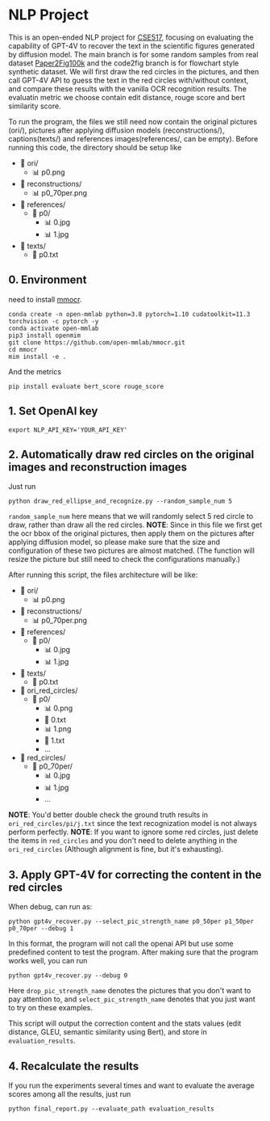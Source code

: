 <!--  -->
# NLP Project

This is an open-ended NLP project for [CSE517](https://safe-fernleaf-26d.notion.site/Winter-24-CSE-447-517-Natural-Language-Processing-4142333a001143d2be5ecff1a535c4ab), focusing on evaluating the capability of GPT-4V to recover the text in the scientific figures generated by diffusion model. The main branch is for some random samples from real dataset [Paper2Fig100k](https://paperswithcode.com/dataset/paper2fig100k) and the code2fig branch is for flowchart style synthetic dataset. We will first draw the red circles in the pictures, and then call GPT-4V API to guess the text in the red circles with/without context, and compare these results with the vanilla OCR recognition results. The evaluatin metric we choose contain edit distance, rouge score and bert similarity score.


To run the program, the files we still need now contain the original pictures (ori/), pictures after applying diffusion models (reconstructions/), captions(texts/) and references images(references/, can be empty). Before running this code, the directory should be setup like
- 📂 ori/
  - 📊 p0.png
- 📂 reconstructions/
  - 📊 p0_70per.png
- 📂 references/
  - 📂 p0/
    - 📊 0.jpg
    - 📊 1.jpg
- 📂 texts/
  - 📄 p0.txt

## 0. Environment

need to install [mmocr](https://github.com/open-mmlab/mmocr).

```
conda create -n open-mmlab python=3.8 pytorch=1.10 cudatoolkit=11.3 torchvision -c pytorch -y
conda activate open-mmlab
pip3 install openmim
git clone https://github.com/open-mmlab/mmocr.git
cd mmocr
mim install -e .
```

And the metrics
```
pip install evaluate bert_score rouge_score
```

## 1. Set OpenAI key
```
export NLP_API_KEY='YOUR_API_KEY'
```

## 2. Automatically draw red circles on the original images and reconstruction images

Just run 
```
python draw_red_ellipse_and_recognize.py --random_sample_num 5
```

`random_sample_num` here means that we will randomly select 5 red circle to draw, rather than draw all the red circles.
**NOTE**: Since in this file we first get the ocr bbox of the original pictures, then apply them on the pictures after applying diffusion model, so please make sure that the size and configuration of these two pictures are almost matched. (The function will resize the picture but still need to check the configurations manually.)

After running this script, the files architecture will be like:

- 📂 ori/
  - 📊 p0.png
- 📂 reconstructions/
  - 📊 p0_70per.png
- 📂 references/
  - 📂 p0/
    - 📊 0.jpg
    - 📊 1.jpg
- 📂 texts/
  - 📄 p0.txt
- 📂 ori_red_circles/
  - 📂 p0/
    - 📊 0.png
    - 📄 0.txt
    - 📊 1.png
    - 📄 1.txt
    - ...
- 📂 red_circles/
  - 📂 p0_70per/
    - 📊 0.jpg
    - 📊 1.jpg
    - ...

**NOTE**: You'd better double check the ground truth results in `ori_red_circles/pi/j.txt` since the text recognization model is not always perform perfectly.
**NOTE**: If you want to ignore some red circles, just delete the items in `red_circles` and you don't need to delete anything in the `ori_red_circles` (Although alignment is fine, but it's exhausting).

## 3. Apply GPT-4V for correcting the content in the red circles

When debug, can run as:
```
python gpt4v_recover.py --select_pic_strength_name p0_50per p1_50per p0_70per --debug 1
```
In this format, the program will not call the openai API but use some predefined content to test the program. After making sure that the program works well, you can run

```
python gpt4v_recover.py --debug 0
```
Here `drop_pic_strength_name` denotes the pictures that you don't want to pay attention to, and `select_pic_strength_name` denotes that you just want to try on these examples.

This script will output the correction content and the stats values (edit distance, GLEU, semantic similarity using Bert), and store in `evaluation_results`.


## 4. Recalculate the results
If you run the experiments several times and want to evaluate the average scores among all the results, just run
```
python final_report.py --evaluate_path evaluation_results
```
